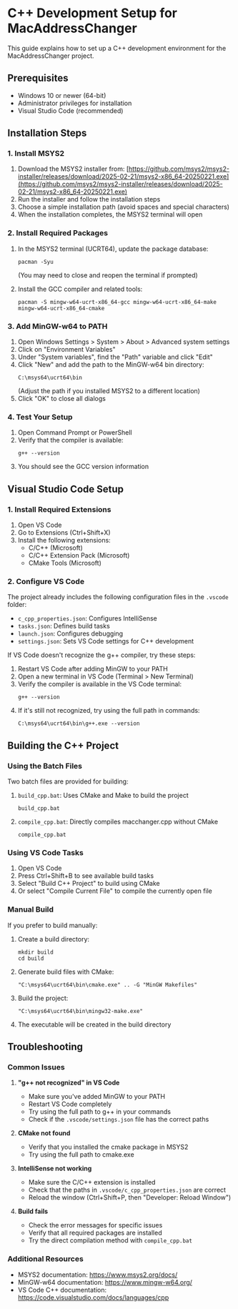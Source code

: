 # C++ Development Setup for MacAddressChanger

This guide explains how to set up a C++ development environment for the MacAddressChanger project.

## Prerequisites

- Windows 10 or newer (64-bit)
- Administrator privileges for installation
- Visual Studio Code (recommended)

## Installation Steps

### 1. Install MSYS2

1. Download the MSYS2 installer from: [https://github.com/msys2/msys2-installer/releases/download/2025-02-21/msys2-x86_64-20250221.exe](https://github.com/msys2/msys2-installer/releases/download/2025-02-21/msys2-x86_64-20250221.exe)
2. Run the installer and follow the installation steps
3. Choose a simple installation path (avoid spaces and special characters)
4. When the installation completes, the MSYS2 terminal will open

### 2. Install Required Packages

1. In the MSYS2 terminal (UCRT64), update the package database:
   ```
   pacman -Syu
   ```
   (You may need to close and reopen the terminal if prompted)

2. Install the GCC compiler and related tools:
   ```
   pacman -S mingw-w64-ucrt-x86_64-gcc mingw-w64-ucrt-x86_64-make mingw-w64-ucrt-x86_64-cmake
   ```

### 3. Add MinGW-w64 to PATH

1. Open Windows Settings > System > About > Advanced system settings
2. Click on "Environment Variables"
3. Under "System variables", find the "Path" variable and click "Edit"
4. Click "New" and add the path to the MinGW-w64 bin directory:
   ```
   C:\msys64\ucrt64\bin
   ```
   (Adjust the path if you installed MSYS2 to a different location)
5. Click "OK" to close all dialogs

### 4. Test Your Setup

1. Open Command Prompt or PowerShell
2. Verify that the compiler is available:
   ```
   g++ --version
   ```
3. You should see the GCC version information

## Visual Studio Code Setup

### 1. Install Required Extensions

1. Open VS Code
2. Go to Extensions (Ctrl+Shift+X)
3. Install the following extensions:
   - C/C++ (Microsoft)
   - C/C++ Extension Pack (Microsoft)
   - CMake Tools (Microsoft)

### 2. Configure VS Code

The project already includes the following configuration files in the `.vscode` folder:

- `c_cpp_properties.json`: Configures IntelliSense
- `tasks.json`: Defines build tasks
- `launch.json`: Configures debugging
- `settings.json`: Sets VS Code settings for C++ development

If VS Code doesn't recognize the g++ compiler, try these steps:

1. Restart VS Code after adding MinGW to your PATH
2. Open a new terminal in VS Code (Terminal > New Terminal)
3. Verify the compiler is available in the VS Code terminal:
   ```
   g++ --version
   ```
4. If it's still not recognized, try using the full path in commands:
   ```
   C:\msys64\ucrt64\bin\g++.exe --version
   ```

## Building the C++ Project

### Using the Batch Files

Two batch files are provided for building:

1. `build_cpp.bat`: Uses CMake and Make to build the project
   ```
   build_cpp.bat
   ```

2. `compile_cpp.bat`: Directly compiles macchanger.cpp without CMake
   ```
   compile_cpp.bat
   ```

### Using VS Code Tasks

1. Open VS Code
2. Press Ctrl+Shift+B to see available build tasks
3. Select "Build C++ Project" to build using CMake
4. Or select "Compile Current File" to compile the currently open file

### Manual Build

If you prefer to build manually:

1. Create a build directory:
   ```
   mkdir build
   cd build
   ```

2. Generate build files with CMake:
   ```
   "C:\msys64\ucrt64\bin\cmake.exe" .. -G "MinGW Makefiles"
   ```

3. Build the project:
   ```
   "C:\msys64\ucrt64\bin\mingw32-make.exe"
   ```

4. The executable will be created in the build directory

## Troubleshooting

### Common Issues

1. **"g++ not recognized" in VS Code**
   - Make sure you've added MinGW to your PATH
   - Restart VS Code completely
   - Try using the full path to g++ in your commands
   - Check if the `.vscode/settings.json` file has the correct paths

2. **CMake not found**
   - Verify that you installed the cmake package in MSYS2
   - Try using the full path to cmake.exe

3. **IntelliSense not working**
   - Make sure the C/C++ extension is installed
   - Check that the paths in `.vscode/c_cpp_properties.json` are correct
   - Reload the window (Ctrl+Shift+P, then "Developer: Reload Window")

4. **Build fails**
   - Check the error messages for specific issues
   - Verify that all required packages are installed
   - Try the direct compilation method with `compile_cpp.bat`

### Additional Resources

- MSYS2 documentation: https://www.msys2.org/docs/
- MinGW-w64 documentation: https://www.mingw-w64.org/
- VS Code C++ documentation: https://code.visualstudio.com/docs/languages/cpp

